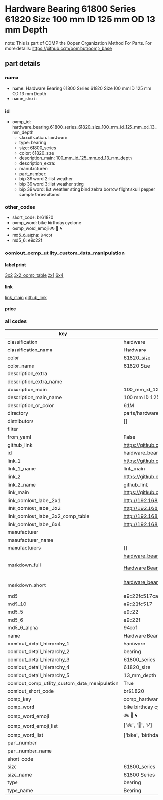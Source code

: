 # Hardware Bearing 61800 Series 61820 Size 100 mm ID 125 mm OD 13 mm Depth  

note: This is part of OOMP the Oopen Organization Method For Parts. For more details: https://github.com/oomlout/oomp_base

##  part details





### name
* name: Hardware Bearing 61800 Series 61820 Size 100 mm ID 125 mm OD 13 mm Depth
* name_short: 
### id
* oomp_id: hardware_bearing_61800_series_61820_size_100_mm_id_125_mm_od_13_mm_depth
  * classification: hardware
  * type: bearing
  * size: 61800_series
  * color: 61820_size
  * description_main: 100_mm_id_125_mm_od_13_mm_depth
  * description_extra: 
  * manufacturer: 
  * part_number: 
  * bip 39 word 2: list weather
  * bip 39 word 3: list weather sting
  * bip 39 word: list weather sting bind zebra borrow flight skull pepper sample three attend

### other_codes
* short_code: br61820
* oomp_word: bike birthday cyclone
* oomp_word_emoji :bike: :birthday: :cyclone:
* md5_6_alpha: 94cof
* md5_6: e9c22f






### oomlout_oomp_utility_custom_data_manipulation
#### label print
[3x2](http://192.168.1.245:1112/?label=oomp%2094cof)
[3x2_oomp_table](http://192.168.1.107:1112/?label=oomp%2094cof)
[2x1](http://192.168.1.242:1112/?label=oomp%2094cof)
[6x4](http://192.168.1.55:1112/?label=oomp%2094cof)    

#### link

[link_main](https://github.com/oomlout/oomlout_oomp_current_version_messy/tree/main/parts/hardware_bearing_61800_series_61820_size_100_mm_id_125_mm_od_13_mm_depth) [github_link](https://github.com/oomlout/oomlout_oomp_part_src/tree/main/parts/hardware_bearing_61800_series_61820_size_100_mm_id_125_mm_od_13_mm_depth)                             

#### price







### all codes 
| key | value |  
| --- | --- |  
| classification | hardware |  
| classification_name | Hardware |  
| color | 61820_size |  
| color_name | 61820 Size |  
| description_extra |  |  
| description_extra_name |  |  
| description_main | 100_mm_id_125_mm_od_13_mm_depth |  
| description_main_name | 100 mm ID 125 mm OD 13 mm Depth |  
| description_or_color | 61M |  
| directory | parts/hardware_bearing_61800_series_61820_size_100_mm_id_125_mm_od_13_mm_depth |  
| distributors | [] |  
| filter |  |  
| from_yaml | False |  
| github_link | https://github.com/oomlout/oomlout_oomp_part_src/tree/main/parts/hardware_bearing_61800_series_61820_size_100_mm_id_125_mm_od_13_mm_depth |  
| id | hardware_bearing_61800_series_61820_size_100_mm_id_125_mm_od_13_mm_depth |  
| link_1 | https://github.com/oomlout/oomlout_oomp_current_version_messy/tree/main/parts/hardware_bearing_61800_series_61820_size_100_mm_id_125_mm_od_13_mm_depth |  
| link_1_name | link_main |  
| link_2 | https://github.com/oomlout/oomlout_oomp_part_src/tree/main/parts/hardware_bearing_61800_series_61820_size_100_mm_id_125_mm_od_13_mm_depth |  
| link_2_name | github_link |  
| link_main | https://github.com/oomlout/oomlout_oomp_current_version_messy/tree/main/parts/hardware_bearing_61800_series_61820_size_100_mm_id_125_mm_od_13_mm_depth |  
| link_oomlout_label_2x1 | http://192.168.1.242:1112/?label=oomp%2094cof |  
| link_oomlout_label_3x2 | http://192.168.1.245:1112/?label=oomp%2094cof |  
| link_oomlout_label_3x2_oomp_table | http://192.168.1.107:1112/?label=oomp%2094cof |  
| link_oomlout_label_6x4 | http://192.168.1.55:1112/?label=oomp%2094cof |  
| manufacturer |  |  
| manufacturer_name |  |  
| manufacturers | [] |  
| markdown_full | [hardware_bearing_61800_series_61820_size_100_mm_id_125_mm_od_13_mm_depth](https://github.com/oomlout/oomlout_oomp_current_version_messy/tree/main/parts/hardware_bearing_61800_series_61820_size_100_mm_id_125_mm_od_13_mm_depth)<br>[](https://github.com/oomlout/oomlout_oomp_current_version_messy/tree/main/parts/hardware_bearing_61800_series_61820_size_100_mm_id_125_mm_od_13_mm_depth)<br>[Hardware Bearing 61800 Series 61820 Size 100 Mm Id 125 Mm Od 13 Mm Depth](https://github.com/oomlout/oomlout_oomp_current_version_messy/tree/main/parts/hardware_bearing_61800_series_61820_size_100_mm_id_125_mm_od_13_mm_depth)<br><br> |  
| markdown_short | [hardware_bearing_61800_series_61820_size_100_mm_id_125_mm_od_13_mm_depth](https://github.com/oomlout/oomlout_oomp_current_version_messy/tree/main/parts/hardware_bearing_61800_series_61820_size_100_mm_id_125_mm_od_13_mm_depth)<br><br> |  
| md5 | e9c22fc517cacb1c687fc165abfe2c13 |  
| md5_10 | e9c22fc517 |  
| md5_5 | e9c22 |  
| md5_6 | e9c22f |  
| md5_6_alpha | 94cof |  
| name | Hardware Bearing 61800 Series 61820 Size 100 mm ID 125 mm OD 13 mm Depth |  
| oomlout_detail_hierarchy_1 | hardware |  
| oomlout_detail_hierarchy_2 | bearing |  
| oomlout_detail_hierarchy_3 | 61800_series |  
| oomlout_detail_hierarchy_4 | 61820_size |  
| oomlout_detail_hierarchy_5 | 13_mm_depth |  
| oomlout_oomp_utility_custom_data_manipulation | True |  
| oomlout_short_code | br61820 |  
| oomp_key | oomp_hardware_bearing_61800_series_61820_size_100_mm_id_125_mm_od_13_mm_depth |  
| oomp_word | bike birthday cyclone |  
| oomp_word_emoji | :bike: :birthday: :cyclone: |  
| oomp_word_emoji_list | [':bike:', ':birthday:', ':cyclone:'] |  
| oomp_word_list | ['bike', 'birthday', 'cyclone'] |  
| part_number |  |  
| part_number_name |  |  
| short_code |  |  
| size | 61800_series |  
| size_name | 61800 Series |  
| type | bearing |  
| type_name | Bearing |  
